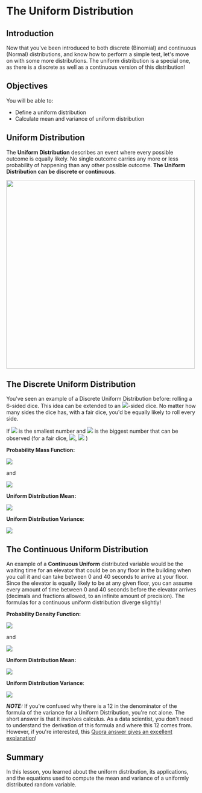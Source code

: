 
# The Uniform Distribution

## Introduction

Now that you've been introduced to both discrete (Binomial) and continuous (Normal) distributions, and know how to perform a simple test, let's move on with some more distributions. The uniform distribution is a special one, as there is a discrete as well as a continuous version of this distribution!

## Objectives

You will be able to:

- Define a uniform distribution
- Calculate mean and variance of uniform distribution

## Uniform Distribution

The **Uniform Distribution** describes an event where every possible outcome is equally likely.  No single outcome carries any more or less probability of happening than any other possible outcome.  **The Uniform Distribution can be discrete or continuous**. 

<img src="images/new_uniform.png" width="500">


## The Discrete Uniform Distribution

You've seen an example of a Discrete Uniform Distribution before: rolling a 6-sided dice. This idea can be extended to an  <img src="https://render.githubusercontent.com/render/math?math=n">-sided dice. No matter how many sides the dice has, with a fair dice, you'd be equally likely to roll every side.  

If  <img src="https://render.githubusercontent.com/render/math?math=a"> is the smallest number and  <img src="https://render.githubusercontent.com/render/math?math=b"> is the biggest number that can be observed (for a fair dice,  <img src="https://render.githubusercontent.com/render/math?math=a=1">,  <img src="https://render.githubusercontent.com/render/math?math=b=6"> )

**Probability Mass Function:**

<img src="https://render.githubusercontent.com/render/math?math=p(x) = \dfrac{1}{(b - a%2b1)}\text{ when } a \leq x \leq b"> 

and
 
<img src="https://render.githubusercontent.com/render/math?math=p(x) = 0\text{ when }x \notin [a, b]"> 

**Uniform Distribution Mean:**

 <img src="https://render.githubusercontent.com/render/math?math=E(X)= \frac{a %2b b}{2}"> 

**Uniform Distribution Variance**:

<img src="https://render.githubusercontent.com/render/math?math=Var(X) = \sqrt{\frac{(b-a)(b-a%2b2)}{12}}"> 


## The Continuous Uniform Distribution

An example of a **Continuous Uniform** distributed variable would be the waiting time for an elevator that could be on any floor in the building when you call it and can take between 0 and 40 seconds to arrive at your floor. Since the elevator is equally likely to be at any given floor, you can assume every amount of time between 0 and 40 seconds before the elevator arrives (decimals and fractions allowed, to an infinite amount of precision). The formulas for a continuous uniform distribution diverge slightly!

**Probability Density Function:**

<img src="https://render.githubusercontent.com/render/math?math=f(x) = \dfrac{1}{(b - a)}\text{ when } a \leq x < b "> 

and

<img src="https://render.githubusercontent.com/render/math?math=f(x) = 0\text{ when }x \notin [a, b] "> 

**Uniform Distribution Mean:**

<img src="https://render.githubusercontent.com/render/math?math=E(X)= \frac{a %2b b}{2}"> 

**Uniform Distribution Variance**:

<img src="https://render.githubusercontent.com/render/math?math=Var(X) = \frac{(b - a)^2}{12}"> 


**_NOTE:_** If you're confused why there is a 12 in the denominator of the formula of the variance for a Uniform Distribution, you're not alone.  The short answer is that it involves calculus. As a data scientist, you don't need to understand the derivation of this formula and where this 12 comes from. However, if you're interested, this [Quora answer gives an excellent explanation](https://www.quora.com/Why-is-there-a-12-in-the-variance-of-uniform-distribution)!

## Summary

In this lesson, you learned about the uniform distribution, its applications, and the equations used to compute the mean and variance of a uniformly distributed random variable.
